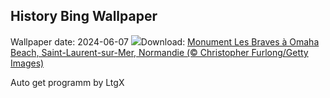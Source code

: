 ## History Bing Wallpaper
Wallpaper date: 2024-06-07
![](https://www.bing.com/th?id=OHR.LesBravesNormandy_FR-CA2574694176_UHD.jpg&w=1000)Download: [Monument Les Braves à Omaha Beach, Saint-Laurent-sur-Mer, Normandie (© Christopher Furlong/Getty Images)](https://www.bing.com/th?id=OHR.LesBravesNormandy_FR-CA2574694176_UHD.jpg)

Auto get programm by LtgX
